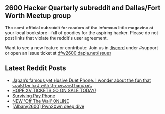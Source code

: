 ## 2600 Hacker Quarterly subreddit and Dallas/Fort Worth Meetup group
The semi-official subreddit for readers of the infamous little magazine at your local bookstore--full of goodies for the aspiring hacker. Please do not post links that violate the reddit's user agreement.

Want to see a new feature or contribute: 
Join us in [discord](https://dfw2600.dapla.net/chat) under #support or open an issue ticket at [dfw2600.dapla.net/issues](https://dfw2600.dapla.net/issues)

## Latest Reddit Posts
<!-- BLOG-POST-LIST:START -->
- [Japan’s famous yet elusive Duet Phone. I wonder about the fun that could be had with the second handset.](https://www.reddit.com/r/2600/comments/193bgcp/japans_famous_yet_elusive_duet_phone_i_wonder/)
- [HOPE XV TICKETS GO ON SALE TODAY!](https://2600.com/content/hope-xv-tickets-go-sale-today)
- [Surviving Pay Phone](https://www.reddit.com/r/2600/comments/192xwau/surviving_pay_phone/)
- [NEW 'Off The Wall' ONLINE](https://2600.com/wall/09-01-2024)
- [[Albany2600] Pwn2Own deep dive](https://www.reddit.com/r/2600/comments/1913aqv/albany2600_pwn2own_deep_dive/)
<!-- BLOG-POST-LIST:END -->
